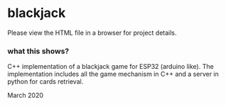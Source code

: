 # blackjack

Please view the HTML file in a browser for project details.

### what this shows?

C++ implementation of a blackjack game for ESP32 (arduino like). The implementation includes all the game mechanism in C++ and 
a server in python for cards retrieval.

March 2020
